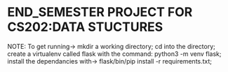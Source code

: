 # END_SEMESTER PROJECT FOR CS202:DATA STUCTURES

NOTE:
To get running->
mkdir a working directory;
cd into the directory;
create a virtualenv called flask with the command: python3 -m venv flask;
install the dependancies with->
flask/bin/pip install -r requirements.txt;
 
